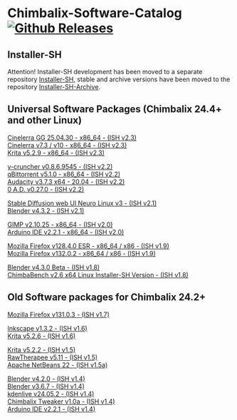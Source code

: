 # Chimbalix-Software-Catalog [![Github Releases](https://img.shields.io/github/downloads/Shedou/Chimbalix-Software-Catalog/total.svg)](https://github.com/Shedou/Chimbalix-Software-Catalog/releases)

## Installer-SH

Attention! Installer-SH development has been moved to a separate repository [Installer-SH](https://github.com/Shedou/Installer-SH), stable and archive versions have been moved to the repository [Installer-SH-Archive](https://github.com/Shedou/Installer-SH-Archive).

## Universal Software Packages (Chimbalix 24.4+ and other Linux)

[Cinelerra GG 25.04.30 - x86_64 - (ISH v2.3)](https://github.com/Shedou/Chimbalix-Software-Catalog/releases/cin_gg_250430)\
[Cinelerra v7.3 / v10 - x86_64 - (ISH v2.3)](https://github.com/Shedou/Chimbalix-Software-Catalog/releases/cin73_cin100)\
[Krita v5.2.9 - x86_64 - (ISH v2.3)](https://github.com/Shedou/Chimbalix-Software-Catalog/releases/krita529)

[y-cruncher v0.8.6.9545 - (ISH v2.2)](https://github.com/Shedou/Chimbalix-Software-Catalog/releases/ycruncher086)\
[qBittorrent v5.1.0 - x86_64 - (ISH v2.2)](https://github.com/Shedou/Chimbalix-Software-Catalog/releases/qbittorrent510)\
[Audacity v3.7.3 x64 - 20.04 - (ISH v2.2)](https://github.com/Shedou/Chimbalix-Software-Catalog/releases/audacity373)\
[0 A.D. v0.27.0 - (ISH v2.2)](https://github.com/Shedou/Chimbalix-Software-Catalog/releases/0ad0270)

[Stable Diffusion web UI Neuro Linux v3 - (ISH v2.1)](https://github.com/Shedou/Neuro/releases/SD_WEBUI_Linux_v3)\
[Blender v4.3.2 - (ISH v2.1)](https://github.com/Shedou/Chimbalix-Software-Catalog/releases/blender432)

[GIMP v2.10.25 - x86_64 - (ISH v2.0)](https://github.com/Shedou/Chimbalix-Software-Catalog/releases/tag/gimp21025)\
[Arduino IDE v2.2.1 - x86_64 - (ISH v2.0)](https://github.com/Shedou/Chimbalix-Software-Catalog/releases/tag/arduino221_v2)

[Mozilla Firefox v128.4.0 ESR - x86_64 / x86 - (ISH v1.9)](https://github.com/Shedou/Chimbalix-Software-Catalog/releases/tag/firefox12840esr)\
[Mozilla Firefox v132.0.2 - x86_64 / x86 - (ISH v1.9)](https://github.com/Shedou/Chimbalix-Software-Catalog/releases/tag/firefox13202)

[Blender v4.3.0 Beta - (ISH v1.8)](https://github.com/Shedou/Chimbalix-Software-Catalog/releases/blender430b)\
[ChimbaBench v2.6 x64 Linux Installer-SH Version - (ISH v1.8)](https://github.com/Shedou/ChimbaBench/releases/c26ish)


## Old Software packages for Chimbalix 24.2+

[Mozilla Firefox v131.0.3 - (ISH v1.7)](https://github.com/Shedou/Chimbalix-Software-Catalog/releases/tag/firefox13103)

[Inkscape v1.3.2 - (ISH v1.6)](https://github.com/Shedou/Chimbalix-Software-Catalog/releases/tag/Inkscape132)\
[Krita v5.2.6 - (ISH v1.6)](https://github.com/Shedou/Chimbalix-Software-Catalog/releases/tag/krita526)

[Krita v5.2.2 - (ISH v1.5)](https://github.com/Shedou/Chimbalix-Software-Catalog/releases/tag/krita522)\
[RawTherapee v5.11 - (ISH v1.5)](https://github.com/Shedou/Chimbalix-Software-Catalog/releases/tag/rawtherapee511)\
[Apache NetBeans 22 - (ISH v1.5a)](https://github.com/Shedou/Chimbalix-Software-Catalog/releases/tag/apache_netbeans22)

[Blender v4.2.0 - (ISH v1.4)](https://github.com/Shedou/Chimbalix-Software-Catalog/releases/tag/blender420)\
[Blender v3.6.7 - (ISH v1.4)](https://github.com/Shedou/Chimbalix-Software-Catalog/releases/tag/blender367)\
[kdenlive v24.05.2 - (ISH v1.4)](https://github.com/Shedou/Chimbalix-Software-Catalog/releases/tag/kdenlive24052)\
[Chimbalix Tweaker v1.0a - (ISH v1.4)](https://github.com/Shedou/Chimbalix-Tweaker/releases/tag/ctweaker_v10a)\
[Arduino IDE v2.2.1 - (ISH v1.4)](https://github.com/Shedou/Chimbalix-Software-Catalog/releases/tag/arduino221)
